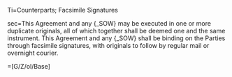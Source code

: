 Ti=Counterparts; Facsimile Signatures

sec=This Agreement and any {_SOW} may be executed in one or more duplicate originals, all of which together shall be deemed one and the same instrument. This Agreement and any {_SOW} shall be binding on the Parties through facsimile signatures, with originals to follow by regular mail or overnight courier.

=[G/Z/ol/Base]
